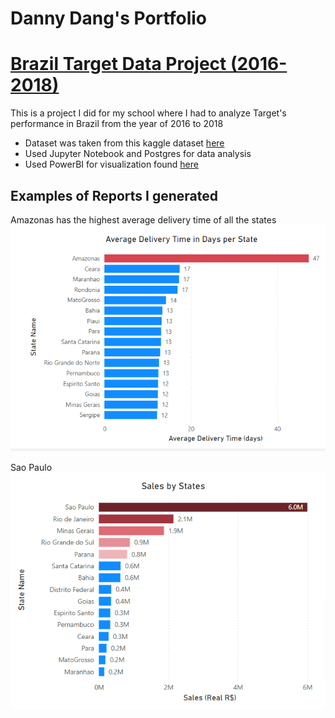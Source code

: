 # Danny Dang's Portfolio

# [Brazil Target Data Project (2016-2018)](https://github.com/ddang1217/brazil_target_project)

This is a project I did for my school where I had to analyze Target's performance in Brazil from the year of 2016 to 2018

* Dataset was taken from this kaggle dataset [here](https://www.kaggle.com/datasets/ujjwalinsights/target-case-study-using-sql)
* Used Jupyter Notebook and Postgres for data analysis
* Used PowerBI for visualization found [here](https://github.com/ddang1217/brazil_target_project/blob/main/Target%20Stores%20in%20Brazil.pbix)

  

## Examples of Reports I generated

Amazonas has the highest average delivery time of all the states
![Average Delivery Time Per State](https://github.com/ddang1217/brazil_target_project/blob/main/Pictures/deliverytimestate.png)

Sao Paulo 
![Most Profitable State](https://github.com/ddang1217/brazil_target_project/blob/main/Pictures/richstate.png)
